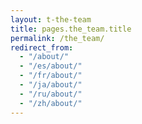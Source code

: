 ```yaml
---
layout: t-the-team
title: pages.the_team.title
permalink: /the_team/
redirect_from:
  - "/about/"
  - "/es/about/"
  - "/fr/about/"
  - "/ja/about/"
  - "/ru/about/"
  - "/zh/about/"
---
```

